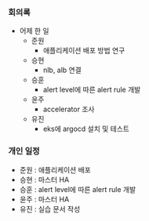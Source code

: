 ### 회의록

- 어제 한 일
    - 준원
        - 애플리케이션 배포 방법 연구
    - 승현
        - nlb, alb 연결
    - 승훈
        - alert level에 따른 alert rule 개발
    - 윤주
        - accelerator 조사
    - 유진
        - eks에 argocd 설치 및 테스트

### 개인 일정

- 준원 : 애플리케이션 배포
- 승현 : 마스터 HA
- 승훈 : alert level에 따른 alert rule 개발
- 윤주 : 마스터 HA
- 유진 : 실습 문서 작성

